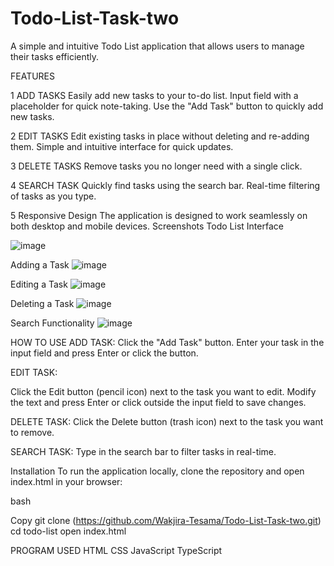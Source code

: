 # Todo-List-Task-two

  A simple and intuitive Todo List application that allows users to manage their tasks efficiently.


  FEATURES
  
1  ADD TASKS
     Easily add new tasks to your to-do list.
     Input field with a placeholder for quick note-taking.
     Use the "Add Task" button to quickly add new tasks.

2 EDIT TASKS
    Edit existing tasks in place without deleting and re-adding them.
    Simple and intuitive interface for quick updates.
    
3 DELETE TASKS 
    Remove tasks you no longer need with a single click.
    
4 SEARCH TASK 
    Quickly find tasks using the search bar.
    Real-time filtering of tasks as you type.
    
5 Responsive Design
  The application is designed to work seamlessly on both desktop and mobile devices.
  Screenshots
  Todo List Interface

  ![image](https://github.com/user-attachments/assets/f149c585-0c3b-431f-b5b6-d7578cc22d48)



Adding a Task
![image](https://github.com/user-attachments/assets/7b90ec24-cfb0-4f98-8444-6efe930b1b2d)


Editing a Task
![image](https://github.com/user-attachments/assets/d73cd312-66ab-4ac0-8ea1-42d0c5d4311b)


Deleting a Task
![image](https://github.com/user-attachments/assets/f8dabc39-1c0f-4f1f-b427-99bedc62d0ec)


Search Functionality
![image](https://github.com/user-attachments/assets/116409f5-dbc4-43df-83b0-87b16fc40bde)


HOW TO USE 
  ADD TASK:
Click the "Add Task" button.
Enter your task in the input field and press Enter or click the button.

EDIT TASK:

Click the Edit button (pencil icon) next to the task you want to edit.
Modify the text and press Enter or click outside the input field to save changes.

DELETE TASK:
Click the Delete button (trash icon) next to the task you want to remove.

SEARCH TASK:
Type in the search bar to filter tasks in real-time.

Installation
To run the application locally, clone the repository and open index.html in your browser:

bash

Copy
git clone (https://github.com/Wakjira-Tesama/Todo-List-Task-two.git)
cd todo-list
open index.html


 PROGRAM USED 
   HTML
   CSS
   JavaScript
   TypeScript
